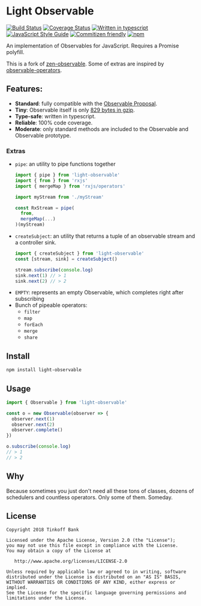 # Light Observable
[![Build Status](https://travis-ci.org/dmitry-korolev/light-observable.svg?branch=master)](https://travis-ci.org/dmitry-korolev/light-observable) [![Coverage Status](https://coveralls.io/repos/github/dmitry-korolev/light-observable/badge.svg?branch=master)](https://coveralls.io/github/dmitry-korolev/light-observable?branch=master) [![Written in typescript](https://img.shields.io/badge/written_in-typescript-blue.svg)](https://www.typescriptlang.org/) [![JavaScript Style Guide](https://img.shields.io/badge/code_style-standard-brightgreen.svg)](https://standardjs.com) [![Commitizen friendly](https://img.shields.io/badge/commitizen-friendly-brightgreen.svg)](http://commitizen.github.io/cz-cli/) [![npm](https://img.shields.io/npm/v/light-observable.svg)](https://www.npmjs.com/package/light-observable)

An implementation of Observables for JavaScript. Requires a Promise polyfill.

This is a fork of [zen-observable](https://github.com/zenparsing/zen-observable). Some of extras are inspired by [observable-operators](https://github.com/nmuldavin/ObservableOperators).

## Features:
* **Standard**: fully compatible with the [Observable Proposal](https://github.com/tc39/proposal-observable).
* **Tiny**: Observable itself is only [829 bytes in gzip](.size-limit.js).
* **Type-safe**: written in typescript.
* **Reliable**: 100% code coverage.
* **Moderate**: only standard methods are included to the Observable and Observable prototype.

### Extras
* `pipe`: an utility to pipe functions together
    ```js
    import { pipe } from 'light-observable'
    import { from } from 'rxjs'
    import { mergeMap } from 'rxjs/operators'
  
    import myStream from './myStream'
  
    const RxStream = pipe(
      from,
      mergeMap(...)
    )(myStream)
    ```
* `createSubject`: an utility that returns a tuple of an observable stream and a controller sink.
    ```js
    import { createSubject } from 'light-observable'
    const [stream, sink] = createSubject()
  
    stream.subscribe(console.log)
    sink.next(1) // > 1
    sink.next(2) // > 2
    ```
* `EMPTY`: represents an empty Observable, which completes right after subscribing
* Bunch of pipeable operators:
    * `filter`
    * `map`
    * `forEach`
    * `merge`
    * `share`

## Install
```bash
npm install light-observable
```

## Usage
```js
import { Observable } from 'light-observable'

const o = new Observable(observer => {
  observer.next(1)
  observer.next(2)
  observer.complete()
})

o.subscribe(console.log)
// > 1
// > 2
```

## Why
Because sometimes you just don't need all these tons of classes, dozens of schedulers and countless operators. Only some of them. Someday.

## License
```
Copyright 2018 Tinkoff Bank

Licensed under the Apache License, Version 2.0 (the "License");
you may not use this file except in compliance with the License.
You may obtain a copy of the License at

   http://www.apache.org/licenses/LICENSE-2.0

Unless required by applicable law or agreed to in writing, software
distributed under the License is distributed on an "AS IS" BASIS,
WITHOUT WARRANTIES OR CONDITIONS OF ANY KIND, either express or implied.
See the License for the specific language governing permissions and
limitations under the License.
```
